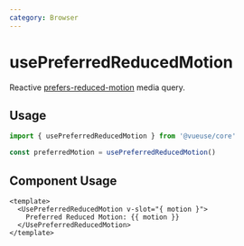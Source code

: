 ```yaml
---
category: Browser
---
```


# usePreferredReducedMotion

Reactive [prefers-reduced-motion](https://developer.mozilla.org/en-US/docs/Web/CSS/@media/prefers-reduced-motion) media query.

## Usage

```js
import { usePreferredReducedMotion } from '@vueuse/core'

const preferredMotion = usePreferredReducedMotion()
```

## Component Usage

```vue
<template>
  <UsePreferredReducedMotion v-slot="{ motion }">
    Preferred Reduced Motion: {{ motion }}
  </UsePreferredReducedMotion>
</template>
```
